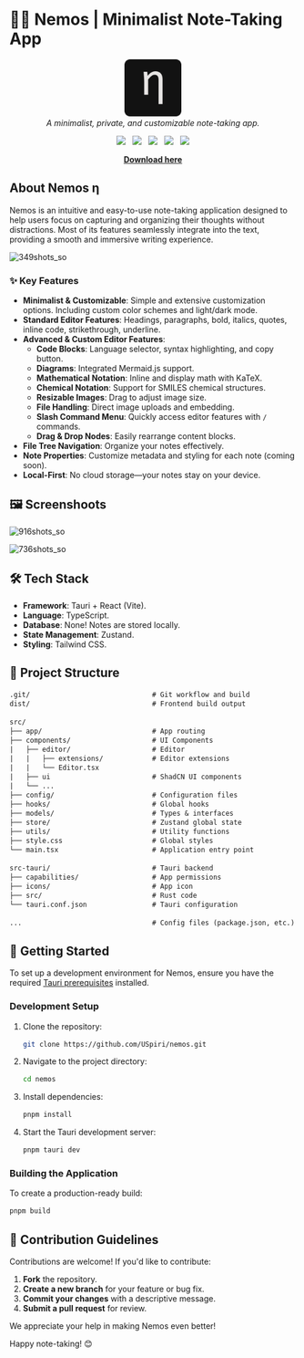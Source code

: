 # ✍🏻 Nemos | Minimalist Note-Taking App

<p align="center">
  <img src="https://raw.githubusercontent.com/USpiri/nemos/refs/heads/main/icon.png" alt="Things shop icon" width="100" />
  <br>
  <em>A minimalist, private, and customizable note-taking app.</em>
</p>

<p align="center">
  <img src="https://img.shields.io/badge/react-%2320232a.svg?style=for-the-badge&logo=react&logoColor=%2361DAFB"/>
  &nbsp;
  <img src="https://img.shields.io/badge/tauri-%2324C8DB.svg?style=for-the-badge&logo=tauri&logoColor=%23FFFFFF" />
  &nbsp;
  <img src="https://img.shields.io/badge/Tailwind_CSS-38B2AC?style=for-the-badge&logo=tailwind-css&logoColor=white" />
  &nbsp;
  <img src="https://img.shields.io/badge/TypeScript-007ACC?style=for-the-badge&logo=typescript&logoColor=white" />
  &nbsp;
  <img src="https://img.shields.io/badge/rust-%23000000.svg?style=for-the-badge&logo=rust&logoColor=white" />
</p>

<p align="center">
  <strong><a href="https://github.com/USpiri/nemos/releases/latest" target="_blank">Download here</a></strong>
</p>

## About Nemos η

Nemos is an intuitive and easy-to-use note-taking application designed to help users focus on capturing and organizing their thoughts without distractions. Most of its features seamlessly integrate into the text, providing a smooth and immersive writing experience.

![349shots_so](https://github.com/user-attachments/assets/aba352d7-106c-4103-9447-dae423bb506a)

### ✨ Key Features

- **Minimalist & Customizable**: Simple and extensive customization options. Including custom color schemes and light/dark mode.
- **Standard Editor Features**: Headings, paragraphs, bold, italics, quotes, inline code, strikethrough, underline.
- **Advanced & Custom Editor Features**:
  - **Code Blocks**: Language selector, syntax highlighting, and copy button.
  - **Diagrams**: Integrated Mermaid.js support.
  - **Mathematical Notation**: Inline and display math with KaTeX.
  - **Chemical Notation**: Support for SMILES chemical structures.
  - **Resizable Images**: Drag to adjust image size.
  - **File Handling**: Direct image uploads and embedding.
  - **Slash Command Menu**: Quickly access editor features with `/` commands.
  - **Drag & Drop Nodes**: Easily rearrange content blocks.
- **File Tree Navigation**: Organize your notes effectively.
- **Note Properties**: Customize metadata and styling for each note (coming soon).
- **Local-First**: No cloud storage—your notes stay on your device.

## 🖼️ Screenshoots

![916shots_so](https://github.com/user-attachments/assets/9b1c84b4-3fd8-42b9-8dbb-4c66a9307559)

![736shots_so](https://github.com/user-attachments/assets/c9a94775-c4e6-4e53-bd73-ab8fe6075f65)

## 🛠️ Tech Stack

- **Framework**: Tauri + React (Vite).
- **Language**: TypeScript.
- **Database**: None! Notes are stored locally.
- **State Management**: Zustand.
- **Styling**: Tailwind CSS.

## 📂 Project Structure

```
.git/                              # Git workflow and build
dist/                              # Frontend build output

src/
├── app/                           # App routing
├── components/                    # UI Components
|   ├── editor/                    # Editor
|   |   ├── extensions/            # Editor extensions
|   |   └── Editor.tsx
|   ├── ui                         # ShadCN UI components
|   └── ...
├── config/                        # Configuration files
├── hooks/                         # Global hooks
├── models/                        # Types & interfaces
├── store/                         # Zustand global state
├── utils/                         # Utility functions
├── style.css                      # Global styles
└── main.tsx                       # Application entry point

src-tauri/                         # Tauri backend
├── capabilities/                  # App permissions
├── icons/                         # App icon
├── src/                           # Rust code
└── tauri.conf.json                # Tauri configuration

...                                # Config files (package.json, etc.)
```

## 🚀 Getting Started

To set up a development environment for Nemos, ensure you have the required [Tauri prerequisites](https://tauri.app/start/prerequisites/) installed.

### Development Setup

1. Clone the repository:
   ```sh
   git clone https://github.com/USpiri/nemos.git
   ```
2. Navigate to the project directory:
   ```sh
   cd nemos
   ```
3. Install dependencies:
   ```sh
   pnpm install
   ```
4. Start the Tauri development server:
   ```sh
   pnpm tauri dev
   ```

### Building the Application

To create a production-ready build:

```sh
pnpm build
```

## 🤝 Contribution Guidelines

Contributions are welcome! If you'd like to contribute:

1. **Fork** the repository.
2. **Create a new branch** for your feature or bug fix.
3. **Commit your changes** with a descriptive message.
4. **Submit a pull request** for review.

We appreciate your help in making Nemos even better!


Happy note-taking! 😊
